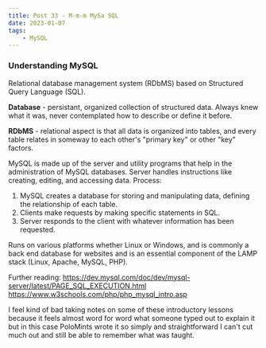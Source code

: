 ```yaml
---
title: Post 33 - M-m-m MySa SQL
date: 2023-01-07
tags:
    - MySQL
---
```

### Understanding MySQL
Relational database management system (RDbMS) based on Structured Query Language (SQL). 

**Database** - persistant, organized collection of structured data. Always knew what it was, never contemplated how to describe or define it before.

**RDbMS** - relational aspect is that all data is organized into tables, and every table relates in someway to each other's "primary key" or other "key" factors.

MySQL is made up of the server and utility programs that help in the administration of MySQL databases. Server handles instructions like creating, editing, and accessing data. Process:
1. MySQL creates a database for storing and manipulating data, defining the relationship of each table.
2. Clients make requests by making specific statements in SQL.
3. Server responds to the client with whatever information has been requested.

Runs on various platforms whether Linux or Windows, and is commonly a back end database for websites and is an essential component of the LAMP stack (Linux, Apache, MySQL, PHP).

Further reading:
<https://dev.mysql.com/doc/dev/mysql-server/latest/PAGE_SQL_EXECUTION.html><br>
<https://www.w3schools.com/php/php_mysql_intro.asp>

I feel kind of bad taking notes on some of these introductory lessons because it feels almost word for word what someone typed out to explain it but in this case PoloMints wrote it so simply and straightforward I can't cut much out and still be able to remember what was taught.